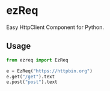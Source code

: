 # ezReq
Easy HttpClient Component for Python.

## Usage
```py
from ezreq import EzReq

e = EzReq("https://httpbin.org")
e.get("/get").text
e.post("post").text
```
